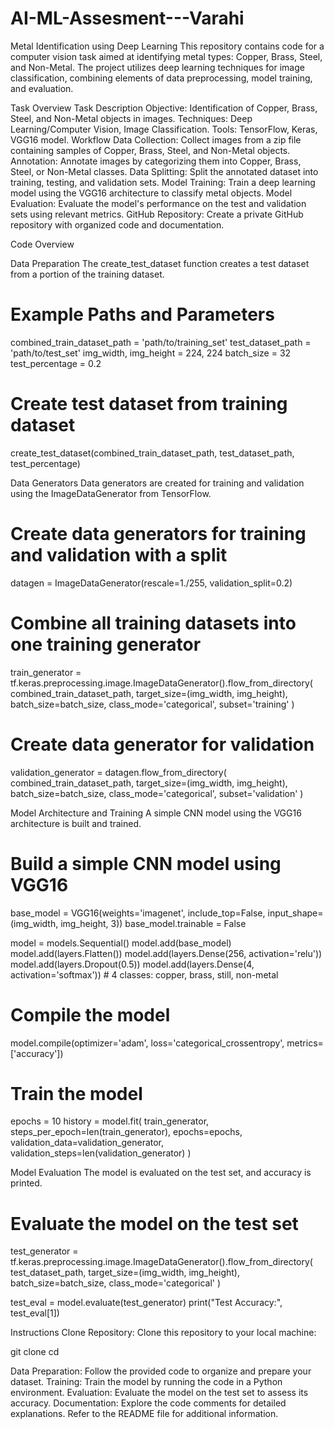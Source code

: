 # AI-ML-Assesment---Varahi

Metal Identification using Deep Learning
This repository contains code for a computer vision task aimed at identifying metal types: Copper, Brass, Steel, and Non-Metal. The project utilizes deep learning techniques for image classification, combining elements of data preprocessing, model training, and evaluation.

Task Overview
Task Description
Objective: Identification of Copper, Brass, Steel, and Non-Metal objects in images.
Techniques: Deep Learning/Computer Vision, Image Classification.
Tools: TensorFlow, Keras, VGG16 model.
Workflow
Data Collection: Collect images from a zip file containing samples of Copper, Brass, Steel, and Non-Metal objects.
Annotation: Annotate images by categorizing them into Copper, Brass, Steel, or Non-Metal classes.
Data Splitting: Split the annotated dataset into training, testing, and validation sets.
Model Training: Train a deep learning model using the VGG16 architecture to classify metal objects.
Model Evaluation: Evaluate the model's performance on the test and validation sets using relevant metrics.
GitHub Repository: Create a private GitHub repository with organized code and documentation.

Code Overview

Data Preparation
The create_test_dataset function creates a test dataset from a portion of the training dataset.

# Example Paths and Parameters
combined_train_dataset_path = 'path/to/training_set'
test_dataset_path = 'path/to/test_set'
img_width, img_height = 224, 224
batch_size = 32
test_percentage = 0.2

# Create test dataset from training dataset
create_test_dataset(combined_train_dataset_path, test_dataset_path, test_percentage)

Data Generators
Data generators are created for training and validation using the ImageDataGenerator from TensorFlow.

# Create data generators for training and validation with a split
datagen = ImageDataGenerator(rescale=1./255, validation_split=0.2)

# Combine all training datasets into one training generator
train_generator = tf.keras.preprocessing.image.ImageDataGenerator().flow_from_directory(
    combined_train_dataset_path,
    target_size=(img_width, img_height),
    batch_size=batch_size,
    class_mode='categorical',
    subset='training'
)

# Create data generator for validation
validation_generator = datagen.flow_from_directory(
    combined_train_dataset_path,
    target_size=(img_width, img_height),
    batch_size=batch_size,
    class_mode='categorical',
    subset='validation'
)

Model Architecture and Training
A simple CNN model using the VGG16 architecture is built and trained.

# Build a simple CNN model using VGG16
base_model = VGG16(weights='imagenet', include_top=False, input_shape=(img_width, img_height, 3))
base_model.trainable = False

model = models.Sequential()
model.add(base_model)
model.add(layers.Flatten())
model.add(layers.Dense(256, activation='relu'))
model.add(layers.Dropout(0.5))
model.add(layers.Dense(4, activation='softmax'))  # 4 classes: copper, brass, still, non-metal

# Compile the model
model.compile(optimizer='adam', loss='categorical_crossentropy', metrics=['accuracy'])

# Train the model
epochs = 10
history = model.fit(
    train_generator,
    steps_per_epoch=len(train_generator),
    epochs=epochs,
    validation_data=validation_generator,
    validation_steps=len(validation_generator)
)

Model Evaluation
The model is evaluated on the test set, and accuracy is printed.

# Evaluate the model on the test set
test_generator = tf.keras.preprocessing.image.ImageDataGenerator().flow_from_directory(
    test_dataset_path,
    target_size=(img_width, img_height),
    batch_size=batch_size,
    class_mode='categorical'
)

test_eval = model.evaluate(test_generator)
print("Test Accuracy:", test_eval[1])

Instructions
Clone Repository:
Clone this repository to your local machine:

git clone <repository-url>
cd <repository-folder>

Data Preparation:
Follow the provided code to organize and prepare your dataset.
Training:
Train the model by running the code in a Python environment.
Evaluation:
Evaluate the model on the test set to assess its accuracy.
Documentation:
Explore the code comments for detailed explanations.
Refer to the README file for additional information.
